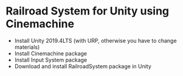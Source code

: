 # Railroad System for Unity using Cinemachine

- Install Unity 2019.4LTS (with URP, otherwise you have to change materials) 
- Install Cinemachine package
- Install Input System package
- Download and install RailroadSystem package in Unity
